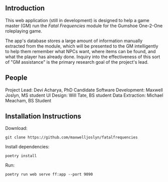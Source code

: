 ## Introduction

This web application (still in development) is designed to help a game master (GM) run the *Fatal Frequencies* module for the Gumshoe One-2-One roleplaying game.

The app's database stores a large amount of information manually extracted from the module, which will be presented to the GM intelligently to help them remember what NPCs want, where items can be found, and what the player has already done. Inquiry into the effectiveness of this sort of "GM assistance" is the primary research goal of the project's lead.

## People

Project Lead: Devi Acharya, PhD Candidate
Software Development: Maxwell Joslyn, MS student
UI Design: Will Tate, BS student
Data Extraction: Michael Meacham, BS Student

## Installation Instructions

Download:

`git clone https://github.com/maxwelljoslyn/fatalfrequencies`

Install dependencies:

`poetry install`

Run:

`poetry run web serve ff:app --port 9090`
